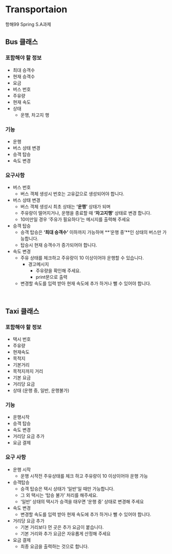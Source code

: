# Transportaion

항해99 Spring S.A과제
<br>

## Bus 클래스
### 포함해야 할 정보
- 최대 승객수
- 현재 승객수
- 요금
- 버스 번호
- 주유량
- 현재 속도
- 상태
  - 운행, 차고지 행

### 기능
- 운행
- 버스 상태 변경
- 승객 탑승
- 속도 변경

### 요구사항
- 버스 번호
  - 버스 객체 생성시 번호는 고유값으로 생성되어야 합니다.
- 버스 상태 변경
  - 버스 객체 생성시 최초 상태는 **‘운행’** 상태가 되며
  - 주유량이 떨어지거나, 운행을 종료할 때 **‘차고지행’** 상태로 변경 합니다.
  - 10미만일 경우 ‘주유가 필요하다’는 메시지를 출력해 주세요
- 승객 탑승
  - 승객 탑승은 **‘최대 승객수’** 이하까지 가능하며 **‘운행 중’**인 상태의 버스만 가능합니다.
  - 탑승시 현재 승객수가 증가되어야 합니다.
- 속도 변경
  - 주유 상태를 체크하고 주유량이 10 이상이어야 운행할 수 있습니다.
    - 경고메시지
      - 주유량을 확인해 주세요.
      - print문으로 출력
  - 변경할 속도를 입력 받아 현재 속도에 추가 하거나 뺄 수 있어야 합니다.

<br>

## Taxi 클래스
### 포함해야 할 정보
- 택시 번호
- 주유량
- 현재속도
- 목적지
- 기본거리
- 목적지까지 거리
- 기본 요금
- 거리당 요금
- 상태 (운행 중, 일반, 운행불가)

### 기능
- 운행시작
- 승객 탑승
- 속도 변경
- 거리당 요금 추가
- 요금 결제


### 요구 사항
- 운행 시작
  - 운행 시작전 주유상태를 체크 하고 주유량이 10 이상이어야 운행 가능
- 승객탑승
  - 승객 탑승은 택시 상태가 ‘일반'일 때만 가능합니다.
  - 그 외 택시는 ‘탑승 불가’ 처리를 해주세요.
  - ‘일반’ 상태의 택시가 승객을 태우면 ‘운행 중’ 상태로 변경해 주세요
- 속도 변경
  - 변경할 속도를 입력 받아 현재 속도에 추가 하거나 뺄 수 있어야 합니다.
- 거리당 요금 추가
  - 기본 거리보다 먼 곳은 추가 요금이 붙습니다.
  - 기본 거리와 추가 요금은 자유롭게 산정해 주세요
- 요금 결제
  - 최종 요금을 출력하는 것으로 합니다.
<br>
